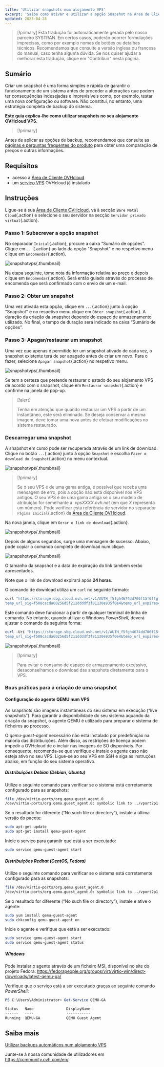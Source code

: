 ```yaml
---
title: 'Utilizar snapshots num alojamento VPS'
excerpt: 'Saiba como ativar e utilizar a opção Snapshot na Área de Cliente OVHcloud'
updated: 2023-04-28
---
```


> [!primary]
> Esta tradução foi automaticamente gerada pelo nosso parceiro SYSTRAN. Em certos casos, poderão ocorrer formulações imprecisas, como por exemplo nomes de botões ou detalhes técnicos. Recomendamos que consulte a versão inglesa ou francesa do manual, caso tenha alguma dúvida. Se nos quiser ajudar a melhorar esta tradução, clique em "Contribuir" nesta página.
>

## Sumário

Criar um snapshot é uma forma simples e rápida de garantir o funcionamento de um sistema antes de proceder a alterações que podem ter consequências indesejadas e imprevisíveis como, por exemplo, testar uma nova configuração ou software. Não constitui, no entanto, uma estratégia completa de backup do sistema.

**Este guia explica-lhe como utilizar snapshots no seu alojamento OVHcloud VPS.**

> [!primary]
>
Antes de aplicar as opções de backup, recomendamos que consulte as [páginas e perguntas frequentes do produto](https://www.ovhcloud.com/pt/vps/options/) para obter uma comparação de preços e outras informações.
>

## Requisitos

- acesso à [Área de Cliente OVHcloud](https://www.ovh.com/auth/?action=gotomanager&from=https://www.ovh.pt/&ovhSubsidiary=pt)
- um [serviço VPS](https://www.ovhcloud.com/pt/vps/) OVHcloud já instalado

## Instruções

Ligue-se à sua [Área de Cliente OVHcloud](https://www.ovh.com/auth/?action=gotomanager&from=https://www.ovh.pt/&ovhSubsidiary=pt), vá à secção `Bare Metal Cloud`{.action} e selecione o seu servidor na secção `Servidor privado virtual`{.action}.

### Passo 1: Subscrever a opção snapshot

No separador `Inicial`{.action}, procure a caixa "Sumário de opções". Clique em `...`{.action} ao lado da opção "Snapshot" e no respetivo menu clique em `Encomendar`{.action}.

![snapshotvps](images/snapshot_vps_step1b.png){.thumbnail}

Na etapa seguinte, tome nota da informação relativa ao preço e depois clique em `Encomendar`{.action}. Será então guiado através do processo de encomenda que será confirmado com o envio de um e-mail.

### Passo 2: Obter um snapshot

Uma vez ativada esta opção, clique em `...`{.action} junto à opção "Snapshot" e no respetivo menu clique em `Obter snapshot`{.action}. A duração da criação da snapshot depende do espaço de armazenamento utilizado. No final, o tempo de duração será indicado na caixa “Sumário de opções”.

### Passo 3: Apagar/restaurar um snapshot

Uma vez que apenas é permitido ter um snapshot ativado de cada vez, o snapshot existente terá de ser apagado antes de criar um novo. Para o fazer, selecione `Apagar snapshot`{.action} no respetivo menu.

![snapshotvps](images/snapshot_vps_step2.png){.thumbnail}

Se tem a certeza que pretende restaurar o estado do seu alojamento VPS de acordo com o snapshot, clique em `Restaurar snapshot`{.action} e confirme na janela de pop-up.

> [!alert]
>
> Tenha em atenção que quando restaurar um VPS a partir de um instantâneo, este será eliminado. Se deseja conservar a mesma imagem, deve tomar uma nova antes de efetuar modificações no sistema restaurado.
>

### Descarregar uma snapshot

A snapshot em curso pode ser recuperada através de um link de download. Clique no botão `...`{.action} junto à opção `Snapshot` e escolha `Fazer o download do Snapshot`{.action} no menu contextual.

![snapshotvps](images/snapshot_vps03.png){.thumbnail}

> [!primary]
>
> Se o seu VPS é de uma gama antiga, é possível que receba uma mensagem de erro, pois a opção não está disponível nos VPS antigos. O seu VPS é de uma gama antiga se o seu modelo de atribuição for semelhante a: *vpsXXXX.ovh.net* (em que *X* representa um número). Pode verificar esta referência de servidor no separador `Página Inicial`{.action} da [Área de Cliente OVHcloud](https://www.ovh.com/auth/?action=gotomanager&from=https://www.ovh.pt/&ovhSubsidiary=pt).
>

Na nova janela, clique em `Gerar o link de download`{.action}.

![snapshotvps](images/snapshot_vps04.png){.thumbnail}

Depois de alguns segundos, surge uma mensagem de sucesso. Abaixo, pode copiar o comando completo de download num clique.

![snapshotvps](images/snapshot_vps05.png){.thumbnail}

O tamanho da snapshot e a data de expiração do link também serão apresentados.

Note que o link de download expirará após **24 horas**.

O comando de download utiliza um `curl` no seguinte formato:

```bash
curl "https://storage.sbg.cloud.ovh.net/v1/AUTH_f5fgh4674dd706f15f6ffgf4z667d3f4g5f05/glance/5ceg3f93-8b49-436b-aefe-4185f9fc3f78?
temp_url_sig=f508cacda60256d5f211ddddf3f81130e935f0e4&temp_url_expires=1678247579" --output vps-x11x11xyy.vps.ovh.net --fail
```

Este comando deve funcionar a partir de qualquer terminal de linha de comando. No entanto, quando utilizar o Windows *PowerShell*, deverá ajustar o comando da seguinte forma:

```powershell
curl -Uri "https://storage.sbg.cloud.ovh.net/v1/AUTH_f5fgh4674dd706f15f6ffgf4z667d3f4g5f05/glance/5ceg3f93-8b49-436b-aefe-4185f9fc3f78?
temp_url_sig=f508cacda60256d5f211ddddf3f81130e935f0e4&temp_url_expires=1678247579" -OutFile vps-x11x11xyy.vps.ovh.net
```

![snapshotvps](images/snapshot_vps06.png){.thumbnail}

> [!primary]
>
> Para evitar o consumo de espaço de armazenamento excessivo, desaconselhamos o download das snapshots diretamente para o VPS.
>

### Boas práticas para a criação de uma snapshot

#### Configuração do agente QEMU num VPS

As snapshots são imagens instantâneas do seu sistema em execução (“live snapshots”). Para garantir a disponibilidade do seu sistema aquando da criação da snapshot, o agente QEMU é utilizado para preparar o sistema de ficheiros ao processo.

O *qemu-guest-agent* necessário não está instalado por predefinição na maioria das distribuições. Além disso, as restrições de licença podem impedir a OVHcloud de o incluir nas imagens de SO disponíveis. Por consequente, recomenda-se que verifique e instale o agente caso não esteja ativo no seu VPS. Ligue-se ao seu VPS em SSH e siga as instruções abaixo, em função do seu sistema operativo.

##### **Distribuições Debian (Debian, Ubuntu)**

Utilize o seguinte comando para verificar se o sistema está corretamente configurado para as snapshots:

```bash
file /dev/virtio-ports/org.qemu.guest_agent.0
/dev/virtio-ports/org.qemu.guest_agent.0: symbolic link to ../vport2p1
```

Se o resultado for diferente (“No such file or directory”), instale a última versão do pacote:

```bash
sudo apt-get update
sudo apt-get install qemu-guest-agent
```

Inicie o serviço para garantir que está a ser executado:

```bash
sudo service qemu-guest-agent start
```

##### **Distribuições Redhat (CentOS, Fedora)**

Utilize o seguinte comando para verificar se o sistema está corretamente configurado para as snapshots:

```bash
file /dev/virtio-ports/org.qemu.guest_agent.0
/dev/virtio-ports/org.qemu.guest_agent.0: symbolic link to ../vport2p1
```

Se o resultado for diferente (“No such file or directory”), instale e ative o agente:

```bash
sudo yum install qemu-guest-agent
sudo chkconfig qemu-guest-agent on
```

Inicie o agente e verifique que está a ser executado:

```bash
sudo service qemu-guest-agent start
sudo service qemu-guest-agent status
```

##### **Windows**

Pode instalar o agente através de um ficheiro MSI, disponível no site do projeto Fedora: <https://fedorapeople.org/groups/virt/virtio-win/direct-downloads/latest-qemu-ga/>

Verifique que o serviço está a ser executado graças ao seguinte comando *PowerShell*:

```powershell
PS C:\Users\Administrator> Get-Service QEMU-GA

Status   Name               DisplayName
------   ----               -----------
Running  QEMU-GA            QEMU Guest Agent
```

## Saiba mais

[Utilizar backups automáticos num alojamento VPS](/pages/bare_metal_cloud/virtual_private_servers/using-automated-backups-on-a-vps)

Junte-se à nossa comunidade de utilizadores em <https://community.ovh.com/en/>.
